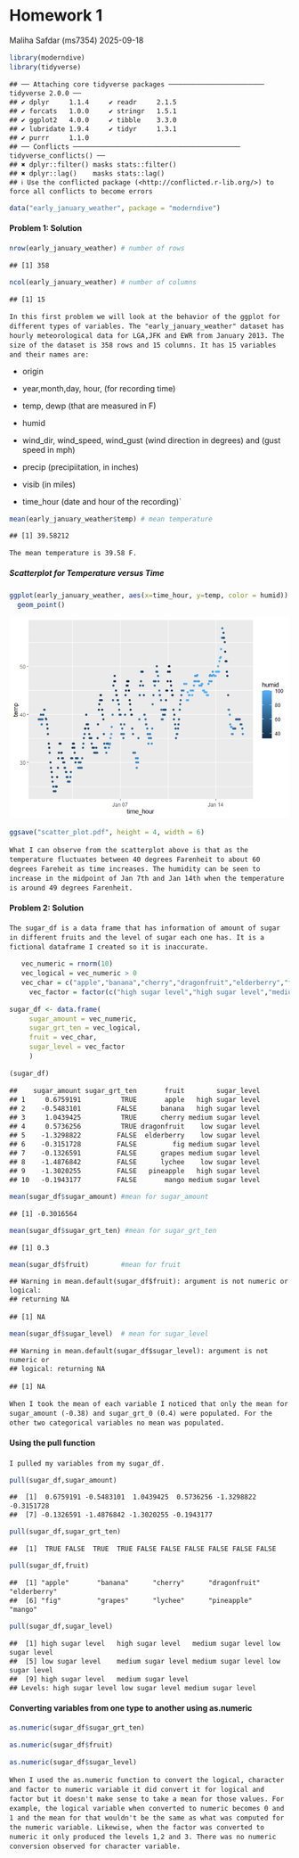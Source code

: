 Homework 1
================
Maliha Safdar (ms7354)
2025-09-18

``` r
library(moderndive)
library(tidyverse)
```

    ## ── Attaching core tidyverse packages ──────────────────────── tidyverse 2.0.0 ──
    ## ✔ dplyr     1.1.4     ✔ readr     2.1.5
    ## ✔ forcats   1.0.0     ✔ stringr   1.5.1
    ## ✔ ggplot2   4.0.0     ✔ tibble    3.3.0
    ## ✔ lubridate 1.9.4     ✔ tidyr     1.3.1
    ## ✔ purrr     1.1.0     
    ## ── Conflicts ────────────────────────────────────────── tidyverse_conflicts() ──
    ## ✖ dplyr::filter() masks stats::filter()
    ## ✖ dplyr::lag()    masks stats::lag()
    ## ℹ Use the conflicted package (<http://conflicted.r-lib.org/>) to force all conflicts to become errors

``` r
data("early_january_weather", package = "moderndive")
```

#### **Problem 1: Solution**

``` r
nrow(early_january_weather) # number of rows
```

    ## [1] 358

``` r
ncol(early_january_weather) # number of columns
```

    ## [1] 15

`In this first problem we will look at the behavior of the ggplot for different types of variables. The "early_january_weather" dataset has hourly meteorological data for LGA,JFK and EWR from January 2013. The size of the dataset is 358 rows and 15 columns. It has 15 variables and their names are:`

- origin

- year,month,day, hour, (for recording time)

- temp, dewp (that are measured in F)

- humid

- wind_dir, wind_speed, wind_gust (wind direction in degrees) and (gust
  speed in mph)

- precip (precipiitation, in inches)

- visib (in miles)

- time_hour (date and hour of the recording)\`

``` r
mean(early_january_weather$temp) # mean temperature
```

    ## [1] 39.58212

`The mean temperature is 39.58 F.`

##### Scatterplot for Temperature versus Time

``` r
ggplot(early_january_weather, aes(x=time_hour, y=temp, color = humid)) +
  geom_point()
```

![](Early_January_Weather_files/figure-gfm/unnamed-chunk-4-1.png)<!-- -->

``` r
ggsave("scatter_plot.pdf", height = 4, width = 6)
```

`What I can observe from the scatterplot above is that as the temperature fluctuates between 40 degrees Farenheit to about 60 degrees Fareheit as time increases. The humidity can be seen to increase in the midpoint of Jan 7th and Jan 14th when the temperature is around 49 degrees Farenheit.`

#### **Problem 2: Solution**

`The sugar_df is a data frame that has information of amount of sugar in different fruits and the level of sugar each one has. It is a fictional dataframe I created so it is inaccurate.`

``` r
   vec_numeric = rnorm(10)
   vec_logical = vec_numeric > 0
   vec_char = c("apple","banana","cherry","dragonfruit","elderberry","fig","grapes","lychee","pineapple","mango")
     vec_factor = factor(c("high sugar level","high sugar level","medium sugar level","low sugar level","low sugar level","medium sugar level","medium sugar level","low sugar level","high sugar level","medium sugar level"))
```

``` r
sugar_df <- data.frame(
     sugar_amount = vec_numeric,
     sugar_grt_ten = vec_logical,
     fruit = vec_char,
     sugar_level = vec_factor
     )
```

``` r
(sugar_df)
```

    ##    sugar_amount sugar_grt_ten       fruit        sugar_level
    ## 1     0.6759191          TRUE       apple   high sugar level
    ## 2    -0.5483101         FALSE      banana   high sugar level
    ## 3     1.0439425          TRUE      cherry medium sugar level
    ## 4     0.5736256          TRUE dragonfruit    low sugar level
    ## 5    -1.3298822         FALSE  elderberry    low sugar level
    ## 6    -0.3151728         FALSE         fig medium sugar level
    ## 7    -0.1326591         FALSE      grapes medium sugar level
    ## 8    -1.4876842         FALSE      lychee    low sugar level
    ## 9    -1.3020255         FALSE   pineapple   high sugar level
    ## 10   -0.1943177         FALSE       mango medium sugar level

``` r
mean(sugar_df$sugar_amount) #mean for sugar_amount
```

    ## [1] -0.3016564

``` r
mean(sugar_df$sugar_grt_ten) #mean for sugar_grt_ten
```

    ## [1] 0.3

``` r
mean(sugar_df$fruit)        #mean for fruit
```

    ## Warning in mean.default(sugar_df$fruit): argument is not numeric or logical:
    ## returning NA

    ## [1] NA

``` r
mean(sugar_df$sugar_level)  # mean for sugar_level
```

    ## Warning in mean.default(sugar_df$sugar_level): argument is not numeric or
    ## logical: returning NA

    ## [1] NA

`When I took the mean of each variable I noticed that only the mean for sugar_amount (-0.38) and sugar_grt_0 (0.4) were populated. For the other two categorical variables no mean was populated.`

#### Using the pull function

`I pulled my variables from my sugar_df.`

``` r
pull(sugar_df,sugar_amount)
```

    ##  [1]  0.6759191 -0.5483101  1.0439425  0.5736256 -1.3298822 -0.3151728
    ##  [7] -0.1326591 -1.4876842 -1.3020255 -0.1943177

``` r
pull(sugar_df,sugar_grt_ten)
```

    ##  [1]  TRUE FALSE  TRUE  TRUE FALSE FALSE FALSE FALSE FALSE FALSE

``` r
pull(sugar_df,fruit)
```

    ##  [1] "apple"       "banana"      "cherry"      "dragonfruit" "elderberry" 
    ##  [6] "fig"         "grapes"      "lychee"      "pineapple"   "mango"

``` r
pull(sugar_df,sugar_level)
```

    ##  [1] high sugar level   high sugar level   medium sugar level low sugar level   
    ##  [5] low sugar level    medium sugar level medium sugar level low sugar level   
    ##  [9] high sugar level   medium sugar level
    ## Levels: high sugar level low sugar level medium sugar level

#### Converting variables from one type to another using as.numeric

``` r
as.numeric(sugar_df$sugar_grt_ten)
```

``` r
as.numeric(sugar_df$fruit)
```

``` r
as.numeric(sugar_df$sugar_level)
```

`When I used the as.numeric function to convert the logical, character and factor to numeric variable it did convert it for logical and factor but it doesn't make sense to take a mean for those values. For example, the logical variable when converted to numeric becomes 0 and 1 and the mean for that wouldn't be the same as what was computed for the numeric variable. Likewise, when the factor was converted to numeric it only produced the levels 1,2 and 3. There was no numeric conversion observed for character variable.`
